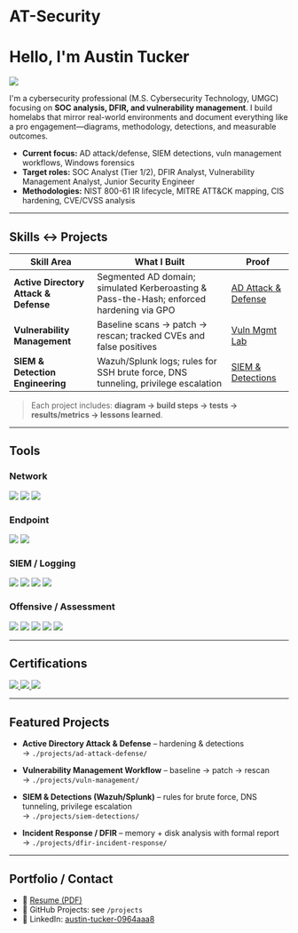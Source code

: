 # AT-Security

# Hello, I'm Austin Tucker
<a href="https://linkedin.com/in/austin-tucker-0964aaa8">
  <img src="https://img.shields.io/badge/-LinkedIn-0072b1?&style=for-the-badge&logo=linkedin&logoColor=white" />
</a>

I'm a cybersecurity professional (M.S. Cybersecurity Technology, UMGC) focusing on **SOC analysis, DFIR, and vulnerability management**. I build homelabs that mirror real-world environments and document everything like a pro engagement—diagrams, methodology, detections, and measurable outcomes.

-  **Current focus:** AD attack/defense, SIEM detections, vuln management workflows, Windows forensics
-  **Target roles:** SOC Analyst (Tier 1/2), DFIR Analyst, Vulnerability Management Analyst, Junior Security Engineer
-  **Methodologies:** NIST 800-61 IR lifecycle, MITRE ATT&CK mapping, CIS hardening, CVE/CVSS analysis

---

## Skills ↔ Projects

| Skill Area | What I Built | Proof |
|---|---|---|
| **Active Directory Attack & Defense** | Segmented AD domain; simulated Kerberoasting & Pass-the-Hash; enforced hardening via GPO | [AD Attack & Defense](./projects/ad-attack-defense/README.md) |
| **Vulnerability Management** | Baseline scans → patch → rescan; tracked CVEs and false positives | [Vuln Mgmt Lab](./projects/vuln-management/README.md) |
| **SIEM & Detection Engineering** | Wazuh/Splunk logs; rules for SSH brute force, DNS tunneling, privilege escalation | [SIEM & Detections](./projects/siem-detections/README.md) |

> Each project includes: **diagram → build steps → tests → results/metrics → lessons learned**.

---

## Tools

### Network
<div>
  <img src="https://img.shields.io/badge/-Wireshark-1679A7?&style=for-the-badge&logo=Wireshark&logoColor=white" />
  <img src="https://img.shields.io/badge/-Suricata-EF3B2D?&style=for-the-badge&logo=Suricata&logoColor=white" />
  <img src="https://img.shields.io/badge/-Zeek-777BB4?&style=for-the-badge&logo=Zeek&logoColor=white" />
</div>

### Endpoint
<div>
  <img src="https://img.shields.io/badge/-Microsoft_Defender_for_Endpoint-00A4EF?&style=for-the-badge&logo=Microsoft&logoColor=white" />
  <img src="https://img.shields.io/badge/-Velociraptor-4B275F?&style=for-the-badge&logo=Velociraptor&logoColor=white" />
</div>

### SIEM / Logging
<div>
  <img src="https://img.shields.io/badge/-Microsoft_Sentinel-0078D4?&style=for-the-badge&logo=Microsoft&logoColor=white" />
  <img src="https://img.shields.io/badge/-Splunk-000000?&style=for-the-badge&logo=Splunk&logoColor=white" />
  <img src="https://img.shields.io/badge/-Elastic-005571?&style=for-the-badge&logo=Elastic&logoColor=white" />
  <img src="https://img.shields.io/badge/-Wazuh-494949?&style=for-the-badge&logoColor=white" />
</div>

### Offensive / Assessment
<div>
  <img src="https://img.shields.io/badge/-Kali_Linux-557C94?style=for-the-badge&logo=kalilinux&logoColor=white" />
  <img src="https://img.shields.io/badge/-Nmap-4682B4?style=for-the-badge&logoColor=white" />
  <img src="https://img.shields.io/badge/-OpenVAS-3BB74E?style=for-the-badge&logoColor=white" />
  <img src="https://img.shields.io/badge/-Nessus-0A96B4?style=for-the-badge&logoColor=white" />
  <img src="https://img.shields.io/badge/-Metasploit-2A2A2A?style=for-the-badge&logoColor=white" />
</div>

---

## Certifications
<div>
  <a href="https://www.credly.com/badges/61f8acf6-6ddb-4f9d-b909-6ad3f04cef12/linked_in">
    <img src="https://img.shields.io/badge/-A%2B-4D4D4D?&style=for-the-badge&logo=CompTIA&logoColor=white" />
  </a>
  <a href="https://www.credly.com/badges/02ec147c-df2d-49a7-b3b4-4374de0dd038/linked_in?t=s9mbmm">
    <img src="https://img.shields.io/badge/-Network%2B-007ACC?&style=for-the-badge&logo=CompTIA&logoColor=white" />
  </a>
  <img src="https://img.shields.io/badge/-Security%2B-FF0000?&style=for-the-badge&logo=CompTIA&logoColor=white" />
</div>

---

## Featured Projects

- **Active Directory Attack & Defense** – hardening & detections  
  → `./projects/ad-attack-defense/`

- **Vulnerability Management Workflow** – baseline → patch → rescan  
  → `./projects/vuln-management/`

- **SIEM & Detections (Wazuh/Splunk)** – rules for brute force, DNS tunneling, privilege escalation  
  → `./projects/siem-detections/`

- **Incident Response / DFIR** – memory + disk analysis with formal report  
  → `./projects/dfir-incident-response/`

---

## Portfolio / Contact
- 📄 [Resume (PDF)](https://atsec94.github.io/AT-Security/resume.pdf)
- 🧰 GitHub Projects: see `/projects`
- 💬 LinkedIn: <a href="https://linkedin.com/in/austin-tucker-0964aaa8">austin-tucker-0964aaa8</a>

